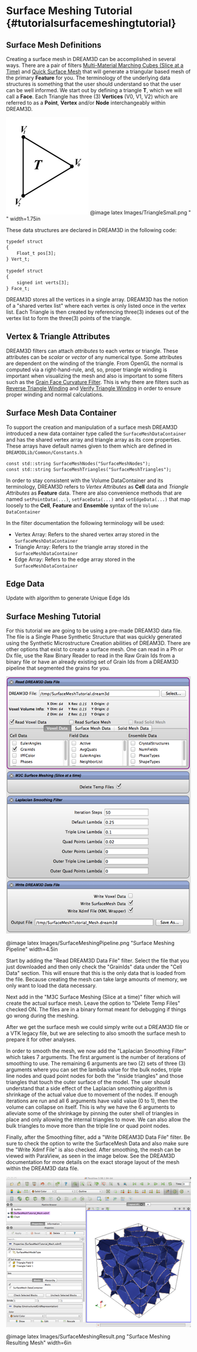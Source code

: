 Surface Meshing Tutorial {#tutorialsurfacemeshingtutorial}
========

## Surface Mesh Definitions
Creating a surface mesh in DREAM3D can be accomplished in several ways. There are a pair of filters [Multi-Material Marching Cubes (Slice at a Time)](#m3cslicebyslice) and [Quick Surface Mesh](#quicksurfacemesh) that will generate a triangular based mesh of the primary **Feature** for you. The terminology of the underlying data structures is something that the user should understand so that the user can be well informed. We start out by defining a triangle **T**,  which we will call a  **Face**. Each Triangle has three (3) **Vertices** (V0, V1, V2) which are  referred to as a **Point**, **Vertex** and/or **Node** interchangeably within DREAM3D.

![Triangle/Face](Images/TriangleSmall.png)
@image latex Images/TriangleSmall.png " " width=1.75in

These data structures are declared in DREAM3D in the following code:

    typedef struct
    {
        Float_t pos[3];
    } Vert_t;

    typedef struct
    {
        signed int verts[3];
    } Face_t;

DREAM3D stores all the vertices in a single array. DREAM3D has the notion of a "shared vertex list" where each vertex is only listed once in the vertex list. Each Triangle is then created by referencing three(3) indexes out of the vertex list to form the three(3) points of the triangle.

## Vertex & Triangle Attributes
DREAM3D filters can attach _attributes_ to each vertex or triangle. These attributes can be _scalar_ or _vector_ of any numerical type. Some attributes are dependent on the winding of the triangle. From OpenGL the normal is computed via a right-hand-rule, and, so, proper triangle winding is important when visualizing the mesh and also is important to some filters such as the [Grain Face Curvature Filter](#grainfacecurvaturefilter). This is why there are filters such as [Reverse Triangle Winding](#reversetrianglewinding) and [Verify Triangle Winding](#verifytrianglewinding) in order to ensure proper winding and normal calculations.

## Surface Mesh Data Container
To support the creation and manipulation of a surface mesh DREAM3D introduced a new data container type called the ``SurfaceMeshDataContainer`` and has  the shared vertex array and triangle array as its core properties. These arrays have default names given to them which are defined in ``DREAM3DLib/Common/Constants.h``

    const std::string SurfaceMeshNodes("SurfaceMeshNodes");
    const std::string SurfaceMeshTriangles("SurfaceMeshTriangles");

In order to stay consistent with the Volume DataContainer and its terminology, DREAM3D refers to _Vertex Attributes_ as **Cell** data and _Triangle Attributes_ as **Feature** data. There are also convenience methods that are named ``setPointData(...)``, ``setFaceData(...)`` and ``setEdgeData(...)`` that map loosely to the **Cell**, **Feature** and **Ensemble** syntax of the ``Volume DataContainer``

In the filter documentation the following terminology will be used:

+ Vertex Array: Refers to the shared vertex array stored in the ``SurfaceMeshDataContainer``
+ Triangle Array:  Refers to the triangle array stored in the ``SurfaceMeshDataContainer``
+ Edge Array: Refers to the edge array stored in the ``SurfaceMeshDataContainer``


## Edge Data
 Update with algorithm to generate Unique Edge Ids


## Surface Meshing Tutorial
For this tutorial we are going to be using a pre-made DREAM3D data file. The file is a Single Phase Synthetic Structure that was quickly generated using the Synthetic Microstructure Creation abilities of DREAM3D. There are other options that exist to create a surface mesh. One can read in a Ph or Dx file, use the Raw Binary Reader to read in the Raw Grain Ids from a binary file or have an already existing set of Grain Ids from a DREAM3D pipeline that segmented the grains for you.

![Surface Meshing Pipeline](Images/SurfaceMeshingPipeline.png)

@image latex Images/SurfaceMeshingPipeline.png "Surface Meshing Pipeline" width=4.5in


Start by adding the "Read DREAM3D Data File" filter. Select the file that you just downloaded and then only check the "GrainIds" data under the "Cell Data" section. This will ensure that this is the only data that is loaded from the file. Because creating the mesh can take large amounts of memory, we only want to load the data necessary. 

Next add in the "M3C Surface Meshing (Slice at a time)" filter which will create the actual surface mesh. Leave the option to "Delete Temp Files" checked ON. The files are in a binary format meant for debugging if things go wrong during the meshing.

After we get the surface mesh we could simply write out a DREAM3D file or a VTK legacy file, but we are selecting to also smooth the surface mesh to prepare it for other analyses.

In order to smooth the mesh, we now add the "Laplacian Smoothing Filter" which takes 7 arguments. The first argument is the number of iterations of smoothing to use. The remaining 6 arguments are two (2) sets of three (3) arguments where you can set the lambda value for the bulk nodes, triple line nodes and quad point nodes for both the "inside triangles" and those triangles that touch the outer surface of the model. The user should understand that a side effect of the Laplacian smoothing algorithm is shrinkage of the actual value due to movement of the nodes. If enough iterations are run and all 6 arguments have valid value (0 to 1), then the volume can collapse on itself. This is why we have the 6 arguments to alleviate some of the shrinkage by pinning the outer shell of triangles in place and only allowing the internal triangles to move. We can also allow the bulk triangles to move more than the triple line or quad point nodes.

Finally, after the Smoothing filter, add a "Write DREAM3D Data File" filter. Be sure to check the option to write the SurfaceMesh Data and also make sure the "Write Xdmf File" is also checked. After smoothing, the mesh can be viewed with ParaView, as seen in the image below. See the DREAM3D documentation for more details on the exact storage layout of the mesh within the DREAM3D data file.

![Surface Meshing Resulting Mesh](Images/SurfaceMeshingResult.png)

@image latex Images/SurfaceMeshingResult.png "Surface Meshing Resulting Mesh" width=6in
